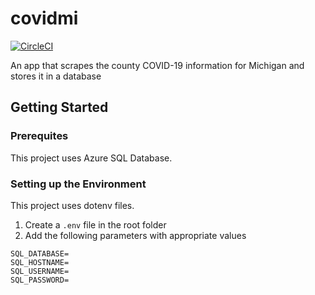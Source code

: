 # covidmi
[![CircleCI](https://circleci.com/gh/wsharp07/covidmi.svg?style=svg)](https://circleci.com/gh/wsharp07/covidmi)

An app that scrapes the county COVID-19 information for Michigan and stores it in a database

## Getting Started

### Prerequites

This project uses Azure SQL Database.

### Setting up the Environment

This project uses dotenv files.

1. Create a `.env` file in the root folder
2. Add the following parameters with appropriate values

```
SQL_DATABASE=
SQL_HOSTNAME=
SQL_USERNAME=
SQL_PASSWORD=
```